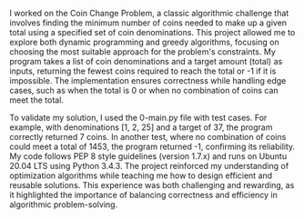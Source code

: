 I worked on the Coin Change Problem, a classic algorithmic challenge that involves finding the minimum number of coins needed to make up a given total using a specified set of coin denominations. This project allowed me to explore both dynamic programming and greedy algorithms, focusing on choosing the most suitable approach for the problem's constraints. My program takes a list of coin denominations and a target amount (total) as inputs, returning the fewest coins required to reach the total or -1 if it is impossible. The implementation ensures correctness while handling edge cases, such as when the total is 0 or when no combination of coins can meet the total.

To validate my solution, I used the 0-main.py file with test cases. For example, with denominations [1, 2, 25] and a target of 37, the program correctly returned 7 coins. In another test, where no combination of coins could meet a total of 1453, the program returned -1, confirming its reliability. My code follows PEP 8 style guidelines (version 1.7.x) and runs on Ubuntu 20.04 LTS using Python 3.4.3. The project reinforced my understanding of optimization algorithms while teaching me how to design efficient and reusable solutions. This experience was both challenging and rewarding, as it highlighted the importance of balancing correctness and efficiency in algorithmic problem-solving.
